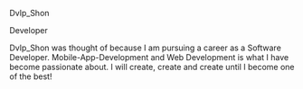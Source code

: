 Dvlp_Shon

Developer

Dvlp_Shon was thought of because I am pursuing a career as a Software Developer.
Mobile-App-Development and Web Development is what I have become passionate about.
I will create, create and create until I become one of the best!
